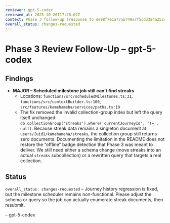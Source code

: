 ```yaml
---
reviewer: gpt-5-codex
reviewed_at: 2025-10-26T17:28:02Z
context: Phase 3 follow-up (response to de98f7e1a775b749a7f5cd3384a252c9f61f1c14)
overall_status: changes-requested
---
```


# Phase 3 Review Follow-Up – gpt-5-codex

## Findings

- **MAJOR – Scheduled milestone job still can’t find streaks**  
  - Locations: `functions/src/scheduledMilestones.ts:31`, `functions/src/contextBuilder.ts:100`, `src/features/kamehameha/services/paths.ts:19`  
  - The fix removed the invalid collection-group index but left the query itself unchanged: `db.collectionGroup('streaks').where('currentJourneyId', '!=', null)`. Because streak data remains a singleton document at `users/{uid}/kamehameha/streaks`, the collection group still returns zero documents. Documenting the limitation in the README does not restore the “offline” badge detection that Phase 3 was meant to deliver. We still need either a schema change (move streaks into an actual `streaks` subcollection) or a rewritten query that targets a real collection.

## Status

`overall_status: changes-requested` – Journey history regression is fixed, but the milestone scheduler remains non-functional. Please adjust the schema or query so the job can actually enumerate streak documents, then resubmit.

– gpt-5-codex
